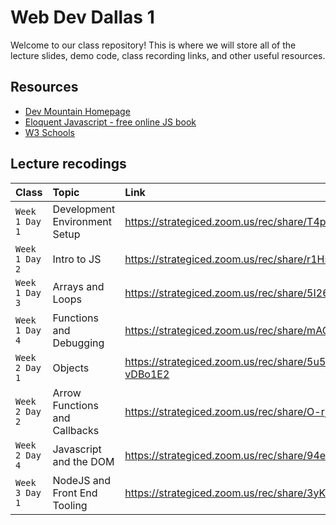 # Web Dev Dallas 1

Welcome to our class repository! This is where we will store all of the lecture slides, demo code, class recording links, and other useful resources.


## Resources

 - [Dev Mountain Homepage](https://ed.devmountain.com/)
 - [Eloquent Javascript - free online JS book](https://eloquentjavascript.net/)
 - [W3 Schools](https://www.w3schools.com/js/default.asp)


## Lecture recodings


| Class | Topic     | Link                |
| :-------- | :------- | :------------------------- |
| `Week 1 Day 1` | Development Environment Setup | https://strategiced.zoom.us/rec/share/T4pcNfukOOHKC0kje93rQuvOKynzetWTbz-B_jdIqBNhZOa2szHKb58Wu3nz0RbB.7g_b2R5Ub_Yu4mfF |
| `Week 1 Day 2` | Intro to JS | https://strategiced.zoom.us/rec/share/r1Hse6CSvgXg0HXlNLTYRLRqsiKoE-eDvldm6nYsxiGkvYjNYtSYmMhA7b0RnBPr.0rIYFj_MjImyq-AI |
| `Week 1 Day 3` | Arrays and Loops | https://strategiced.zoom.us/rec/share/5I26sdbFRfs9178Y7zOkjqlMRBpEjaYinS07_E7KX4gZi1vFo-jdNI0lASgQKfvv.usG0RU_x_TGeWWcb |
| `Week 1 Day 4` | Functions and Debugging | https://strategiced.zoom.us/rec/share/mAOuN7fmWT8VsVPaPYXma_ZEtAvqo8_BT09pXIC3d1C2z9TtriRxzLKiPkh64sth.pLkKHJKhggfsXVnX |
| `Week 2 Day 1` | Objects | https://strategiced.zoom.us/rec/share/5u5S2gJ7QHQOSuAkBV32JKBwgj5YxuEWHyue95nU6jMunM1O6NbKDJND2BPfmOFx.W_he3sa8-vDBo1E2 |
| `Week 2 Day 2` | Arrow Functions and Callbacks | https://strategiced.zoom.us/rec/share/O-rjT7wL7CdBJMF6njjhUlCyemdhXdX7GMBJ_l6i5us7Ro9FG6hO9aaAQXAAyrVR.TlOOEWSVZ80s9DHq |
| `Week 2 Day 4` | Javascript and the DOM | https://strategiced.zoom.us/rec/share/94ePbPAzRGcTdLaJJyRjd4MBD719xn0VBpw3lyAe5fd5wY5o7vFCxcdyo6ZmkQAI.C8MPK1W1a1fk5eqs |
| `Week 3 Day 1` | NodeJS and Front End Tooling | https://strategiced.zoom.us/rec/share/3yK7tMEG3qfOmJKRM4EfuFK3pAlDOhxu0bjR3Sc1LK-kCniABaM6q9rR7aPpy95Y.rf4tRFVkKQv4kJog |
